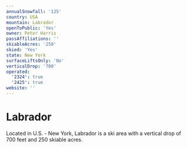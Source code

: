 ```yaml
---
annualSnowfall: '125'
country: USA
mountain: Labrador
openToPublic: 'Yes'
owner: Peter Harris
passAffiliations: ''
skiableAcres: '250'
skied: 'Yes'
state: New York
surfaceLiftsOnly: 'No'
verticalDrop: '700'
operated:
  '2324': true
  '2425': true
website: ''
---
```



# Labrador

Located in U.S. - New York, Labrador is a ski area with a vertical drop of 700 feet and 250 skiable acres.
